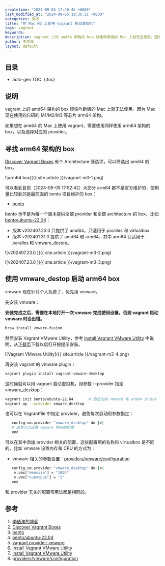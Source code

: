 ```yaml
---
createtime: "2024-09-05 17:40:46 +0800"
last_modified_at: "2024-09-05 19:36:11 +0800"
categories: 技巧
title: "在 Mac M3 上使用 vagrant 启动虚拟机"
tags: vagrant
keywords:
description: vagrant 上的 amd64 架构的 box 镜像咋新版的 Mac 上就无法使用。因为 Mac 现在使用的自研的 M1/M2/M3 等芯片 arm64 架构。
author: 李佶澳
layout: default
---
```


## 目录

* auto-gen TOC:
{:toc}

## 说明

vagrant 上的 amd64 架构的 box 镜像咋新版的 Mac 上就无法使用。因为 Mac 现在使用的自研的 M1/M2/M3 等芯片 arm64 架构。

如果想在 arm64 的 Mac 上使用 vagrant，需要使用同样使用 arm64 架构的 box，以及选择对应的 provider。

## 寻找 arm64 架构的 box

[Discover Vagrant Boxes][2] 有个 Architecture 筛选项，可以筛选出 arm64 的 box。

![arm64 box]({{ site.article }}/vagrant-m3-1.png)

可以看到目前（2024-09-05 17:52:42）大部分 arm64 都不是官方维护的，使用量比较到的是最前面的 bento 项目维护的 box：

* [bento][3]

bento 也不是为每一个版本提供全部 provider 和全部 architecture 的 box，比如 [bento/ubuntu-22.04][4]：

* 版本 v202407.23.0 只提供了 amd64，只适用于 paralles 和 virtualbox
* 版本 v202401.31.0 提供了 amd64 和 arm64，其中 arm64 只适用于 paralles 和 vmware_destop。

![v202407.23.0 ]({{ site.article }}/vagrant-m3-2.png)

![v202407.23.0 ]({{ site.article }}/vagrant-m3-3.png)

## 使用 vmware_destop 启动 arm64 box

vmware 现在针对个人免费了，优先用 vmware。

先安装 vmware：

**安装完成之后，需要在本地打开一次 vmware 完成使用设置，否则 vagrant 启动 vmware 时会出错。**

```bash
brew install vmware-fusion
```

然后安装 Vagrant VMware Utility，参考 [Install Vagrant VMware Utility][6] 中说明，从[下载页][7]下载以后打开按提示安装。

![Vagrant VMware Utility]({{ site.article }}/vagrant-m3-4.png)

再安装 vagrant 的 vmware plugin：

```bash
vagrant plugin install vagrant-vmware-desktop
```

这时候就可以用 vagrant 启动虚拟机，用参数 --provider 指定 vmware_desktop：

```bash
vagrant init bento/ubuntu-22.04       # 指定支持 vmware 和 arm64 的 box
vagrant up --provider vmware_desktop
```

也可以在 Vagrantfile 中指定 provider，避免每次启动用参数指定：

```bash
   config.vm.provider "vmware_desktop" do |v|
   # 这里可以设置 vmware 特有的配置
   end
```

可以在其中添加 provider 相关的配置，这些配置项的名称和 virtualbox 是不同的，比如 vmware 设置内存和 CPU 的方式为：

* vmware 相关的参数设置：[providers/vmware/configuration][8]

```bash
   config.vm.provider "vmware_desktop" do |v|
    v.vmx["memsize"] = "1024"
    v.vmx["numvcpus"] = "2"
   end
```

和 provider 无关的配置项用法都是相同的。

## 参考

1. [李佶澳的博客][1]
2. [Discover Vagrant Boxes][2]
3. [bento][3]
4. [bento/ubuntu-22.04][4]
5. [vagrant provider: vmware][5]
6. [Install Vagrant VMware Utility][6]
7. [Install Vagrant VMware Utility][7]
8. [providers/vmware/configuration][8]


[1]: https://www.lijiaocn.com "李佶澳的博客"
[2]: https://portal.cloud.hashicorp.com/vagrant/discover?architectures=arm64&providers=virtualbox&query=ubuntu "Discover Vagrant Boxes"
[3]: https://app.vagrantup.com/bento "bento"
[4]: https://app.vagrantup.com/bento/boxes/ubuntu-22.04 "bento/ubuntu-22.04"
[5]: https://developer.hashicorp.com/vagrant/install "vagrant provider: vmware"
[6]: https://developer.hashicorp.com/vagrant/docs/providers/vmware/installation "vagrant provider:vmware"
[7]: https://developer.hashicorp.com/vagrant/install/vmware "Install Vagrant VMware Utility"
[8]: https://developer.hashicorp.com/vagrant/docs/providers/vmware/configuration "providers/vmware/configuration"

